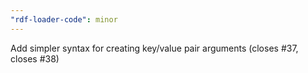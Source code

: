 ```yaml
---
"rdf-loader-code": minor
---
```


Add simpler syntax for creating key/value pair arguments (closes #37, closes #38)
